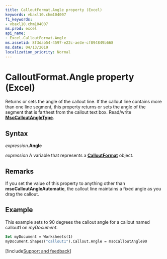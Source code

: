 ```yaml
---
title: CalloutFormat.Angle property (Excel)
keywords: vbaxl10.chm104007
f1_keywords:
- vbaxl10.chm104007
ms.prod: excel
api_name:
- Excel.CalloutFormat.Angle
ms.assetid: 8f3dab54-4597-e22c-ae3e-cf894849b668
ms.date: 04/13/2019
localization_priority: Normal
---
```



# CalloutFormat.Angle property (Excel)

Returns or sets the angle of the callout line. If the callout line contains more than one line segment, this property returns or sets the angle of the segment that is farthest from the callout text box. Read/write **[MsoCalloutAngleType](Office.MsoCalloutAngleType.md)**.


## Syntax

_expression_.**Angle**

_expression_ A variable that represents a **[CalloutFormat](Excel.CalloutFormat.md)** object.


## Remarks

If you set the value of this property to anything other than **msoCalloutAngleAutomatic**, the callout line maintains a fixed angle as you drag the callout.


## Example

This example sets to 90 degrees the callout angle for a callout named callout1 on _myDocument_.

```vb
Set myDocument = Worksheets(1) 
myDocument.Shapes("callout1").Callout.Angle = msoCalloutAngle90
```




[!include[Support and feedback](~/includes/feedback-boilerplate.md)]